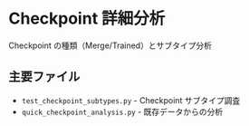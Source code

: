 # Checkpoint 詳細分析

Checkpoint の種類（Merge/Trained）とサブタイプ分析

## 主要ファイル

- `test_checkpoint_subtypes.py` - Checkpoint サブタイプ調査
- `quick_checkpoint_analysis.py` - 既存データからの分析
